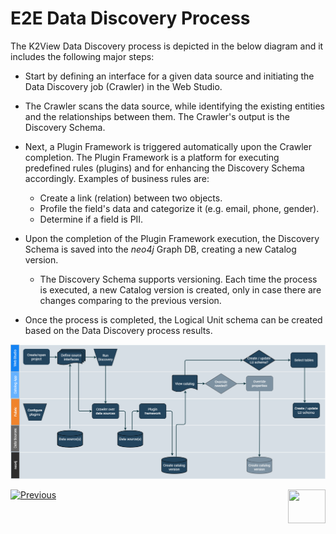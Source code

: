 <web>

# E2E Data Discovery Process

The K2View Data Discovery process is depicted in the below diagram and it includes the following major steps:

* Start by defining an interface for a given data source and initiating the Data Discovery job (Crawler) in the Web Studio.
* The Crawler scans the data source, while identifying the existing entities and the relationships between them. The Crawler's output is the Discovery Schema.
* Next, a Plugin Framework is triggered automatically upon the Crawler completion. The Plugin Framework is a platform for executing predefined rules (plugins) and for enhancing the Discovery Schema accordingly. Examples of business rules are: 
  * Create a link (relation) between two objects.
  * Profile the field's data and categorize it (e.g. email, phone, gender).
  * Determine if a field is PII.


* Upon the completion of the Plugin Framework execution, the Discovery Schema is saved into the *neo4j* Graph DB, creating a new Catalog version. 

  * The Discovery Schema supports versioning. Each time the process is executed, a new Catalog version is created, only in case there are changes comparing to the previous version.
* Once the process is completed, the Logical Unit schema can be created based on the Data Discovery process results.

![](images/DiscoveryE2E.png)



[![Previous](/articles/images/Previous.png)](02_catalog_vocabulary.md)[<img align="right" width="60" height="54" src="/articles/images/Next.png">](04_plugin_framework.md) 

</web>
